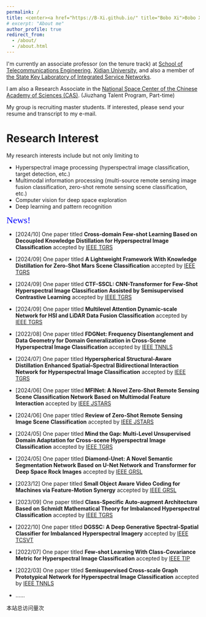 ```yaml
---
permalink: /
title: <center><a href="https://B-Xi.github.io/" title="Bobo Xi">Bobo Xi (席博博)</a></center>
# excerpt: "About me"
author_profile: true
redirect_from: 
  - /about/
  - /about.html
---
```


I'm currently an associate professor (on the tenure track) at [School of Telecommunications Engineering](https://ste.xidian.edu.cn/), [Xidian University](https://www.xidian.edu.cn/), and also a member of [the State Key Laboratory of Integrated Service Networks](https://isn.xidian.edu.cn/).

I am also a Research Associate in the [National  Space Center of the Chinese Academy of Sciences (CAS)](http://english.nssc.cas.cn/). (Jiuzhang Talent Program, Part-time) 

My group is recruiting master students. If interested, please send your resume and transcript to my e-mail.



Research Interest
======
My research interests include but not only limiting to
* Hyperspectral image processing (hyperspectral image classification, target detection, etc.)
* Multimodal information processing (multi-source remote sensing image fusion classification, zero-shot remote sensing scene classification, etc.)
* Computer vision for deep space exploration
* Deep learning and pattern recognition

<font size = 5 color = blue face=STKaiti>News!</font>

* [2024/10] One paper titled **Cross-domain Few-shot Learning Based on Decoupled Knowledge Distillation for Hyperspectral Image Classification** accepted by [IEEE TGRS](https://ieeexplore.ieee.org/document/10707609/)

* [2024/09] One paper titled **A Lightweight Framework With Knowledge Distillation for Zero-Shot Mars Scene Classification** accepted by [IEEE TGRS](https://ieeexplore.ieee.org/document/10699382)

* [2024/09] One paper titled **CTF-SSCL: CNN-Transformer for Few-Shot Hyperspectral Image Classification Assisted by Semisupervised Contrastive Learning** accepted by [IEEE TGRS](https://ieeexplore.ieee.org/document/10684809)

* [2024/09] One paper titled **Multilevel Attention Dynamic-scale Network for HSI and LiDAR Data Fusion Classification** accepted by [IEEE TGRS](https://ieeexplore.ieee.org/document/10669994)

* [2022/08] One paper titled **FDGNet: Frequency Disentanglement and Data Geometry for Domain Generalization in Cross-Scene Hyperspectral Image Classification** accepted by [IEEE TNNLS](https://ieeexplore.ieee.org/document/10646594)

* [2024/07] One paper titled **Hyperspherical Structural-Aware Distillation Enhanced Spatial–Spectral Bidirectional Interaction Network for Hyperspectral Image Classification** accepted by [IEEE TGRS](https://ieeexplore.ieee.org/document/10608166/)

* [2024/06] One paper titled **MFINet: A Novel Zero-Shot Remote Sensing Scene Classification Network Based on Multimodal Feature Interaction** accepted by [IEEE JSTARS](https://ieeexplore.ieee.org/document/10557622)

* [2024/06] One paper titled **Review of Zero-Shot Remote Sensing Image Scene Classification** accepted by [IEEE JSTARS](https://ieeexplore.ieee.org/stamp/stamp.jsp?tp=&arnumber=10552052)

* [2024/05] One paper titled **Mind the Gap: Multi-Level Unsupervised Domain Adaptation for Cross-scene Hyperspectral Image Classification** accepted by [IEEE TGRS](https://ieeexplore.ieee.org/document/10543066)

* [2024/05] One paper titled **Diamond-Unet: A Novel Semantic Segmentation Network Based on U-Net Network and Transformer for Deep Space Rock Images** accepted by [IEEE GRSL](https://ieeexplore.ieee.org/document/10521789/)

* [2023/12] One paper titled **Small Object Aware Video Coding for Machines via Feature-Motion Synergy** accepted by [IEEE GRSL](https://ieeexplore.ieee.org/document/10368029)

* [2023/09] One paper titled **Class-Specific Auto-augment Architecture Based on Schmidt Mathematical Theory for Imbalanced Hyperspectral Classification** accepted by [IEEE TGRS](https://ieeexplore.ieee.org/document/10258305/)

* [2022/10] One paper titled **DGSSC: A Deep Generative Spectral-Spatial Classifier for Imbalanced Hyperspectral Imagery** accepted by [IEEE TCSVT](https://ieeexplore.ieee.org/document/9924229)

* [2022/07] One paper titled **Few-shot Learning With Class-Covariance Metric for Hyperspectral Image Classification** accepted by [IEEE TIP](https://ieeexplore.ieee.org/document/9841445/)

* [2022/03] One paper titled **Semisupervised Cross-scale Graph Prototypical Network for Hyperspectral Image Classification** accepted by [IEEE TNNLS](https://ieeexplore.ieee.org/document/9740412/)

* ......

<script async src="//busuanzi.ibruce.info/busuanzi/2.3/busuanzi.pure.mini.js"></script><span id="busuanzi_container_site_pv">本站总访问量<span id="busuanzi_value_site_pv"></span>次</span>